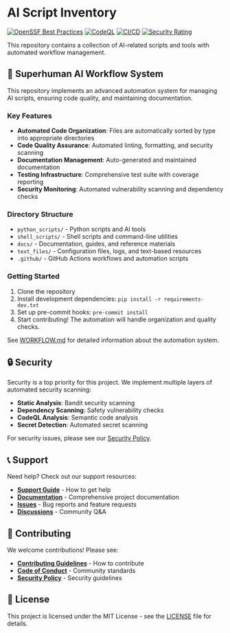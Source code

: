 # AI Script Inventory

[![OpenSSF Best Practices](https://www.bestpractices.dev/projects/xxxx/badge)](https://www.bestpractices.dev/projects/xxxx)
[![CodeQL](https://github.com/JLWard429/ai-script-inventory-/actions/workflows/codeql.yml/badge.svg)](https://github.com/JLWard429/ai-script-inventory-/actions/workflows/codeql.yml)
[![CI/CD](https://github.com/JLWard429/ai-script-inventory-/actions/workflows/ci-cd.yml/badge.svg)](https://github.com/JLWard429/ai-script-inventory-/actions/workflows/ci-cd.yml)
[![Security Rating](https://sonarcloud.io/api/project_badges/measure?project=JLWard429_ai-script-inventory-&metric=security_rating)](https://sonarcloud.io/summary/new_code?id=JLWard429_ai-script-inventory-)

This repository contains a collection of AI-related scripts and tools with automated workflow management.

## 🚀 Superhuman AI Workflow System

This repository implements an advanced automation system for managing AI scripts, ensuring code quality, and maintaining documentation.

### Key Features

- **Automated Code Organization**: Files are automatically sorted by type into appropriate directories
- **Code Quality Assurance**: Automated linting, formatting, and security scanning
- **Documentation Management**: Auto-generated and maintained documentation
- **Testing Infrastructure**: Comprehensive test suite with coverage reporting
- **Security Monitoring**: Automated vulnerability scanning and dependency checks

### Directory Structure

- `python_scripts/` - Python scripts and AI tools
- `shell_scripts/` - Shell scripts and command-line utilities
- `docs/` - Documentation, guides, and reference materials
- `text_files/` - Configuration files, logs, and text-based resources
- `.github/` - GitHub Actions workflows and automation scripts

### Getting Started

1. Clone the repository
2. Install development dependencies: `pip install -r requirements-dev.txt`
3. Set up pre-commit hooks: `pre-commit install`
4. Start contributing! The automation will handle organization and quality checks.

See [WORKFLOW.md](docs/WORKFLOW.md) for detailed information about the automation system.

## 🔒 Security

Security is a top priority for this project. We implement multiple layers of automated security scanning:

- **Static Analysis**: Bandit security scanning
- **Dependency Scanning**: Safety vulnerability checks  
- **CodeQL Analysis**: Semantic code analysis
- **Secret Detection**: Automated secret scanning

For security issues, please see our [Security Policy](SECURITY.md).

## 📞 Support

Need help? Check out our support resources:

- **[Support Guide](SUPPORT.md)** - How to get help
- **[Documentation](docs/)** - Comprehensive project documentation
- **[Issues](https://github.com/JLWard429/ai-script-inventory-/issues)** - Bug reports and feature requests
- **[Discussions](https://github.com/JLWard429/ai-script-inventory-/discussions)** - Community Q&A

## 🤝 Contributing

We welcome contributions! Please see:

- **[Contributing Guidelines](docs/CONTRIBUTING.md)** - How to contribute
- **[Code of Conduct](docs/CODE_OF_CONDUCT.md)** - Community standards
- **[Security Policy](SECURITY.md)** - Security guidelines

## 📄 License

This project is licensed under the MIT License - see the [LICENSE](LICENSE) file for details.
